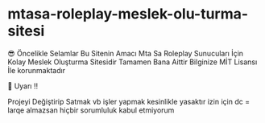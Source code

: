 # mtasa-roleplay-meslek-olu-turma-sitesi

😎 Öncelikle Selamlar Bu Sitenin Amacı Mta Sa Roleplay Sunucuları İçin Kolay Meslek Oluşturma Sitesidir Tamamen Bana Aittir Bilginize MİT Lisansı İle korunmaktadır 

📢 Uyarı !! 

Projeyi Değiştirip Satmak vb işler yapmak kesinlikle yasaktır izin için dc = larqe
almazsan hiçbir sorumluluk kabul etmiyorum
